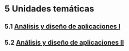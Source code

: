 # 5 Unidades temáticas

## 5.1 [Análisis y diseño de aplicaciones I](./5_1_.Analisis_y_diseno_de_aplicaciones_I/5_1_.Analisis_y_diseno_de_aplicaciones_I.md)

## 5.2 [Análisis y diseño de aplicaciones II](./5_2_.Analisis_y_diseno_de_aplicaciones_II.md)
